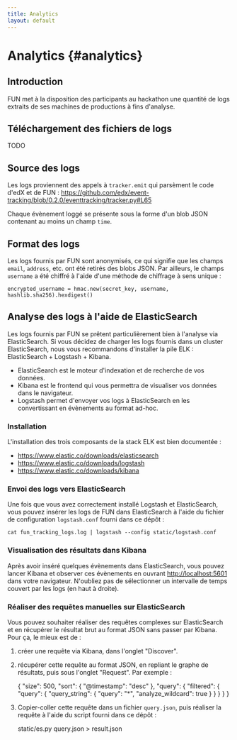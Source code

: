 ```yaml
---
title: Analytics
layout: default
---
```


# Analytics {#analytics}

## Introduction

FUN met à la disposition des participants au hackathon une quantité de logs
extraits de ses machines de productions à fins d'analyse. 

## Téléchargement des fichiers de logs

TODO

## Source des logs

Les logs proviennent des appels à `tracker.emit` qui parsèment le code d'edX et
de FUN :
https://github.com/edx/event-tracking/blob/0.2.0/eventtracking/tracker.py#L65

Chaque évènement loggé se présente sous la forme d'un blob JSON contenant au
moins un champ `time`.
    
## Format des logs

Les logs fournis par FUN sont anonymisés, ce qui signifie que les champs
`email`, `address`, etc. ont été retirés des blobs JSON. Par ailleurs, le
champs `username` a été chiffré à l'aide d'une méthode de chiffrage à sens unique :

    encrypted_username = hmac.new(secret_key, username, hashlib.sha256).hexdigest()

## Analyse des logs à l'aide de ElasticSearch

Les logs fournis par FUN se prêtent particulièrement bien à l'analyse via
ElasticSearch. Si vous décidez de charger les logs fournis dans un cluster
ElasticSearch, nous vous recommandons d'installer la pile ELK : ElasticSearch +
Logstash + Kibana.

* ElasticSearch est le moteur d'indexation et de recherche de vos données.
* Kibana est le frontend qui vous permettra de visualiser vos données dans le navigateur.
* Logstash permet d'envoyer vos logs à ElasticSearch en les convertissant en évènements au format ad-hoc.

### Installation

L'installation des trois composants de la stack ELK est bien documentée :

* https://www.elastic.co/downloads/elasticsearch
* https://www.elastic.co/downloads/logstash
* https://www.elastic.co/downloads/kibana

### Envoi des logs vers ElasticSearch

Une fois que vous avez correctement installé Logstash et ElasticSearch, vous
pouvez insérer les logs de FUN dans ElasticSearch à l'aide du fichier de
configuration `logstash.conf` fourni dans ce dépôt :

    cat fun_tracking_logs.log | logstash --config static/logstash.conf

### Visualisation des résultats dans Kibana

Après avoir inséré quelques évènements dans ElasticSearch, vous pouvez lancer
Kibana et observer ces évènements en ouvrant
[http://localhost:5601](http://localhost:5601) dans votre navigateur. N'oubliez
pas de sélectionner un intervalle de temps couvert par
les logs (en haut à droite).

### Réaliser des requêtes manuelles sur ElasticSearch

Vous pouvez souhaiter réaliser des requêtes complexes sur ElasticSearch et en
récupérer le résultat brut au format JSON sans passer par Kibana. Pour ça, le
mieux est de :

1. créer une requête via Kibana, dans l'onglet "Discover".
2. récupérer cette requête au format JSON, en repliant le graphe de résultats, puis sous l'onglet "Request". Par exemple :
    
    {
      "size": 500,
      "sort": {
        "@timestamp": "desc"
      },
      "query": {
        "filtered": {
          "query": {
            "query_string": {
              "query": "*",
              "analyze_wildcard": true
            }
          }
        }
      }
    }

3. Copier-coller cette requête dans un fichier `query.json`, puis réaliser la requête à l'aide du script fourni dans ce dépôt :

    static/es.py query.json > result.json
